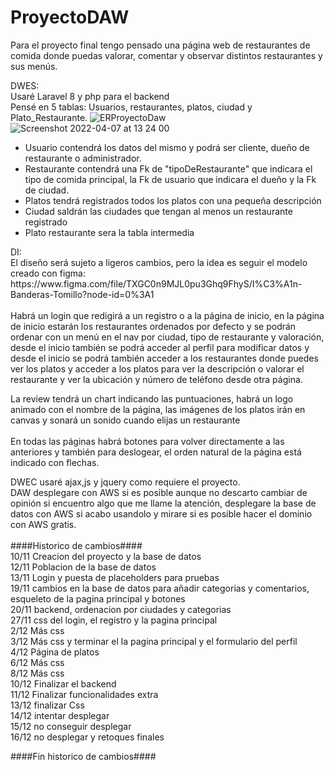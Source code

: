 # ProyectoDAW

Para el proyecto final tengo pensado una página web de restaurantes de comida donde puedas valorar, comentar y observar distintos restaurantes y sus menús.

DWES:<br>
Usaré Laravel 8 y php para el backend<br>
Pensé en 5 tablas: Usuarios, restaurantes, platos, ciudad y Plato_Restaurante.
![ERProyectoDaw](https://user-images.githubusercontent.com/72411758/161502722-a416585b-4978-4dd9-8f35-1f79d10f7f9c.png)
![Screenshot 2022-04-07 at 13 24 00](https://user-images.githubusercontent.com/72411758/162188398-abd93ff3-21d2-4e45-9be4-291fb99b49e9.png)

<ul><li>
Usuario contendrá los datos del mismo y podrá ser cliente, dueño de restaurante o administrador.</li>
<li>Restaurante contendrá una Fk de "tipoDeRestaurante" que indicara el tipo de comida principal, la Fk de usuario que indicara el dueño y la Fk de ciudad.</li>
<li>Platos tendrá registrados todos los platos con una pequeña descripción</li>
<li>Ciudad saldrán las ciudades que tengan al menos un restaurante registrado</li>
<li>Plato restaurante sera la tabla intermedia</li> 
</ul>
DI:<br>
El diseño será sujeto a ligeros cambios, pero la idea es seguir el modelo creado con figma: https://www.figma.com/file/TXGC0n9MJL0pu3Ghq9FhyS/I%C3%A1n-Banderas-Tomillo?node-id=0%3A1<br><br>
Habrá un login que redigirá a un registro o a la página de inicio, en la página de inicio estarán los restaurantes ordenados por defecto y se podrán ordenar con un menú en el nav por ciudad, tipo de restaurante y valoración, desde el inicio también se podrá acceder al perfil para modificar datos y desde el inicio se podrá también acceder a los restaurantes donde puedes ver los platos y acceder a los platos para ver la descripción o valorar el restaurante y ver la ubicación y número de teléfono desde otra página.<br>

La review tendrá un chart indicando las puntuaciones, habrá un logo animado con el nombre de la página, las imágenes de los platos irán en canvas y sonará un sonido cuando elijas un restaurante<br><br>
En todas las páginas habrá botones para volver directamente a las anteriores y también para deslogear, el orden natural de la página está indicado con flechas.


DWEC usaré ajax,js y jquery como requiere el proyecto.<br>
DAW desplegare con AWS si es posible aunque no descarto cambiar de opinión si encuentro algo que me llame la atención, desplegare la base de datos con AWS si acabo usandolo y mirare si es posible hacer el dominio con AWS gratis.
<br>
<br>
####Historico de cambios####<br>
10/11 Creacion del proyecto y la base de datos<br>
12/11 Poblacion de la base de datos<br>
13/11 Login y puesta de placeholders para pruebas<br>
19/11 cambios en la base de datos para añadir categorias y comentarios, esqueleto de la pagina principal y botones<br>
20/11 backend, ordenacion por ciudades y categorias<br>
27/11 css del login, el registro y la pagina principal<br>
2/12 Más css<br>
3/12 Más css y terminar el la pagina principal y el formulario del perfil<br>
4/12 Página de platos<br>
6/12 Más css<br>
8/12 Más css<br>
10/12 Finalizar el backend<br>
11/12 Finalizar funcionalidades extra<br>
13/12 finalizar Css<br>
14/12 intentar desplegar<br>
15/12 no conseguir desplegar<br>
16/12 no desplegar y retoques finales<br>


####Fin historico de  cambios####<br>
<br>
